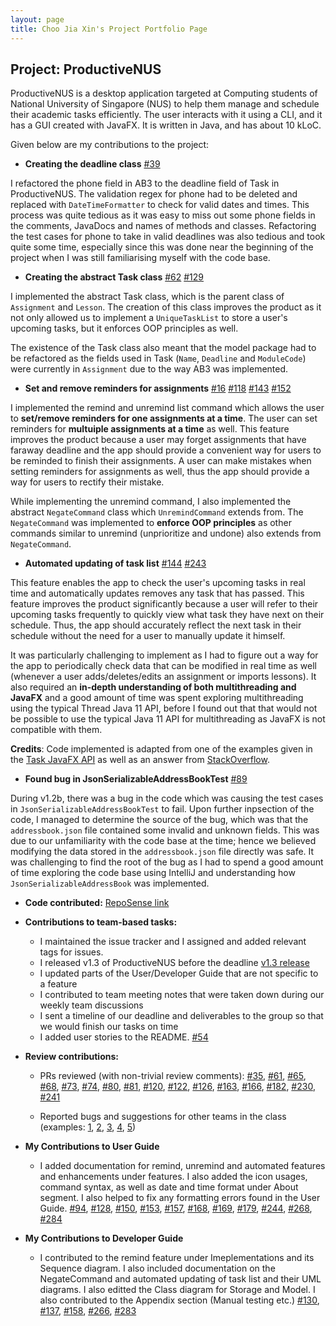 ```yaml
---
layout: page
title: Choo Jia Xin's Project Portfolio Page
---
```


## Project: ProductiveNUS
ProductiveNUS is a desktop application targeted at Computing students of National University of Singapore (NUS) to help them manage and schedule their academic tasks efficiently. The user interacts with it using a CLI, and it has a GUI created with JavaFX. It is written in Java, and has about 10 kLoC.

Given below are my contributions to the project:

* **Creating the deadline class** 
[\#39](https://github.com/AY2021S1-CS2103T-F11-3/tp/pull/39)

I refactored the phone field in AB3 to the deadline field of Task in ProductiveNUS. The validation regex for phone had to be deleted and replaced with `DateTimeFormatter` to check for valid dates and times. This process was quite tedious as it was easy to miss out some phone fields in the comments, JavaDocs and names of methods and classes. Refactoring the test cases for phone to take in valid deadlines was also tedious and took quite some time, especially since this was done near the beginning of the project when I was still familiarising myself with the code base.

* **Creating the abstract Task class** 
[\#62](https://github.com/AY2021S1-CS2103T-F11-3/tp/pull/62)
[\#129](https://github.com/AY2021S1-CS2103T-F11-3/tp/pull/129)

I implemented the abstract Task class, which is the parent class of `Assignment` and `Lesson`. The creation of this class improves the product as it not only allowed us to implement a `UniqueTaskList` to store a user's upcoming tasks, but it enforces OOP principles as well.

The existence of the Task class also meant that the model package had to be refactored as the fields used in Task (`Name`, `Deadline` and `ModuleCode`) were currently in `Assignment` due to the way AB3 was implemented.

* **Set and remove reminders for assignments** 
[\#16](https://github.com/AY2021S1-CS2103T-F11-3/tp/pull/16)
[\#118](https://github.com/AY2021S1-CS2103T-F11-3/tp/pull/118)
[\#143](https://github.com/AY2021S1-CS2103T-F11-3/tp/pull/143)
[\#152](https://github.com/AY2021S1-CS2103T-F11-3/tp/pull/152)

I implemented the remind and unremind list command which allows the user to **set/remove reminders for one assignments at a time**. The user can set reminders for **multuiple assignments at a time** as well. This feature improves the product because a user may forget assignments that have faraway deadline and the app should provide a convenient way for users to be reminded to finish their assignments. A user can make mistakes when setting reminders for assignments as well, thus the app should provide a way for users to rectify their mistake. 

While implementing the unremind command, I also implemented the abstract `NegateCommand` class which `UnremindCommand` extends from. The `NegateCommand` was implemented to **enforce OOP principles** as other commands similar to unremind (unprioritize and undone) also extends from `NegateCommand`.
  
* **Automated updating of task list**
[\#144](https://github.com/AY2021S1-CS2103T-F11-3/tp/pull/144)
[\#243](https://github.com/AY2021S1-CS2103T-F11-3/tp/pull/243)

This feature enables the app to check the user's upcoming tasks in real time and automatically updates removes any task that has passed. This feature improves the product significantly because a user will refer to their upcoming tasks frequently to quickly view what task they have next on their schedule. Thus, the app should accurately reflect the next task in their schedule without the need for a user to manually update it himself.

It was particularly challenging to implement as I had to figure out a way for the app to periodically check data that can be modified in real time as well (whenever a user adds/deletes/edits an assignment or imports lessons). It also required an **in-depth understanding of both multithreading and JavaFX** and a good amount of time was spent exploring multithreading using the typical Thread Java 11 API, before I found out that that would not be possible to use the typical Java 11 API for multithreading as JavaFX is not compatible with them.

**Credits**: Code implemented is adapted from one of the examples given in the [Task JavaFX API](https://docs.oracle.com/javafx/2/api/javafx/concurrent/Task.html) as well as an answer from [StackOverflow](https://stackoverflow.com/questions/9966136/javafx-periodic-background-task).

* **Found bug in JsonSerializableAddressBookTest** 
[\#89](https://github.com/AY2021S1-CS2103T-F11-3/tp/pull/89)

During v1.2b, there was a bug in the code which was causing the test cases in `JsonSerializableAddressBookTest` to fail. Upon further inpsection of the code, I managed to determine the source of the bug, which was that the `addressbook.json` file contained some invalid and unknown fields. This was due to our unfamiliarity with the code base at the time; hence we believed modifying the data stored in the `addressbook.json` file directly was safe. It was challenging to find the root of the bug as I had to spend a good amount of time exploring the code base using IntelliJ and understanding how `JsonSerializableAddressBook` was implemented.

* **Code contributed:** [RepoSense link](https://nus-cs2103-ay2021s1.github.io/tp-dashboard/#breakdown=true&search=choojiaxin)

* **Contributions to team-based tasks:**

  * I maintained the issue tracker and I assigned and added relevant tags for issues.
  * I released v1.3 of ProductiveNUS before the deadline [v1.3 release](https://github.com/AY2021S1-CS2103T-F11-3/tp/releases/tag/v1.3)
  * I updated parts of the User/Developer Guide that are not specific to a feature
  * I contributed to team meeting notes that were taken down during our weekly team discussions
  * I sent a timeline of our deadline and deliverables to the group so that we would finish our tasks on time 
  * I added user stories to the README. [\#54](https://github.com/AY2021S1-CS2103T-F11-3/tp/pull/54/files)

* **Review contributions:**
  * PRs reviewed (with non-trivial review comments): 
  [\#35](https://github.com/AY2021S1-CS2103T-F11-3/tp/pull/35),
  [\#61](https://github.com/AY2021S1-CS2103T-F11-3/tp/pull/61), 
  [\#65](https://github.com/AY2021S1-CS2103T-F11-3/tp/pull/65), 
  [\#68](https://github.com/AY2021S1-CS2103T-F11-3/tp/pull/68),
  [\#73](https://github.com/AY2021S1-CS2103T-F11-3/tp/pull/73),
  [\#74](https://github.com/AY2021S1-CS2103T-F11-3/tp/pull/74),
  [\#80](https://github.com/AY2021S1-CS2103T-F11-3/tp/pull/80),
  [\#81](https://github.com/AY2021S1-CS2103T-F11-3/tp/pull/81),
  [\#120](https://github.com/AY2021S1-CS2103T-F11-3/tp/pull/120),
  [\#122](https://github.com/AY2021S1-CS2103T-F11-3/tp/pull/122),
  [\#126](https://github.com/AY2021S1-CS2103T-F11-3/tp/pull/126),
  [\#163](https://github.com/AY2021S1-CS2103T-F11-3/tp/pull/163),
  [\#166](https://github.com/AY2021S1-CS2103T-F11-3/tp/pull/166),
  [\#182](https://github.com/AY2021S1-CS2103T-F11-3/tp/pull/182),
  [\#230](https://github.com/AY2021S1-CS2103T-F11-3/tp/pull/230),
  [\#241](https://github.com/AY2021S1-CS2103T-F11-3/tp/pull/241)


  * Reported bugs and suggestions for other teams in the class (examples: 
  [1](https://github.com/ChooJiaXin/ped/issues/1), 
  [2](https://github.com/ChooJiaXin/ped/issues/2), 
  [3](https://github.com/ChooJiaXin/ped/issues/3), 
  [4](https://github.com/ChooJiaXin/ped/issues/4), 
  [5](https://github.com/ChooJiaXin/ped/issues/5))

* **My Contributions to User Guide**
  * I added documentation for remind, unremind and automated features and enhancements under features. I also added the icon usages, command syntax, as well as date and time format under About segment. I also helped to fix any formatting errors found in the User Guide. 
  [\#94](https://github.com/AY2021S1-CS2103T-F11-3/tp/pull/94), 
  [\#128](https://github.com/AY2021S1-CS2103T-F11-3/tp/pull/128), 
  [\#150](https://github.com/AY2021S1-CS2103T-F11-3/tp/pull/150), 
  [\#153](https://github.com/AY2021S1-CS2103T-F11-3/tp/pull/153), 
  [\#157](https://github.com/AY2021S1-CS2103T-F11-3/tp/pull/157), 
  [\#168](https://github.com/AY2021S1-CS2103T-F11-3/tp/pull/168), 
  [\#169](https://github.com/AY2021S1-CS2103T-F11-3/tp/pull/169), 
  [\#179](https://github.com/AY2021S1-CS2103T-F11-3/tp/pull/179), 
  [\#244](https://github.com/AY2021S1-CS2103T-F11-3/tp/pull/244), 
  [\#268](https://github.com/AY2021S1-CS2103T-F11-3/tp/pull/268), 
  [\#284](https://github.com/AY2021S1-CS2103T-F11-3/tp/pull/284) 


* **My Contributions to Developer Guide**
  * I contributed to the remind feature under Imeplementations and its Sequence diagram. I also included documentation on the NegateCommand and automated updating of task list and their UML diagrams. I also editted the Class diagram for Storage and Model. I also contributed to the Appendix section (Manual testing etc.) 
  [\#130](https://github.com/AY2021S1-CS2103T-F11-3/tp/pull/130), 
  [\#137](https://github.com/AY2021S1-CS2103T-F11-3/tp/pull/137), 
  [\#158](https://github.com/AY2021S1-CS2103T-F11-3/tp/pull/158), 
  [\#266](https://github.com/AY2021S1-CS2103T-F11-3/tp/pull/266), 
  [\#283](https://github.com/AY2021S1-CS2103T-F11-3/tp/pull/283)  
